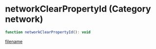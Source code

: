# networkClearPropertyId (Category network)

```js
function networkClearPropertyId(): void
```

[filename](networkClearPropertyId_m.md ':include')